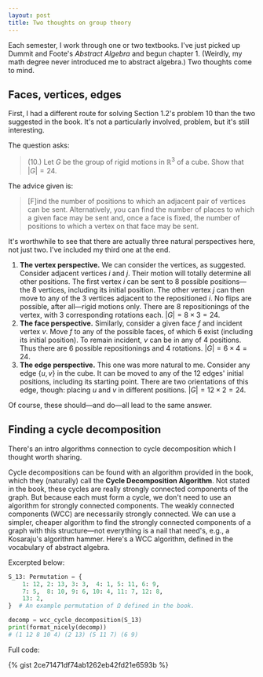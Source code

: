 ```yaml
---
layout: post
title: Two thoughts on group theory
---
```


Each semester, I work through one or two textbooks. I've just picked up Dummit and Foote's _Abstract Algebra_ and begun chapter 1. (Weirdly, my math degree never introduced me to abstract algebra.) Two thoughts come to mind.

## Faces, vertices, edges

First, I had a different route for solving Section 1.2's problem 10 than the two suggested in the book. It's not a particularly involved, problem, but it's still interesting.

<!--more-->

The question asks:

> (10.) Let $G$ be the group of rigid motions in $\mathbb{R}^3$ of a cube. Show that $\lvert G \rvert = 24$.

The advice given is:

> [F]ind the number of positions to which an adjacent pair of vertices can be sent. Alternatively, you can find the number of places to which a given face may be sent and, once a face is fixed, the number of positions to which a vertex on that face may be sent.

It's worthwhile to see that there are actually three natural perspectives here, not just two. I've included my third one at the end.

1. **The vertex perspective.** We can consider the vertices, as suggested. Consider adjacent vertices $i$ and $j$. Their motion will totally determine all other positions. The first vertex $i$ can be sent to 8 possible positions—the 8 vertices, including its initial position. The other vertex $j$ can then move to any of the 3 vertices adjacent to the repositioned $i$. No flips are possible, after all—rigid motions only. There are 8 repositionings of the vertex, with 3 corresponding rotations each. $\lvert G \rvert = 8 \times 3 = 24$.
2. **The face perspective.** Similarly, consider a given face $f$ and incident vertex $v$. Move $f$ to any of the possible faces, of which 6 exist (including its initial position). To remain incident, $v$ can be in any of 4 positions. Thus there are 6 possible repositionings and 4 rotations. $\lvert G \rvert = 6 \times 4 = 24$.
3. **The edge perspective.** This one was more natural to me. Consider any edge $\{u, v\}$ in the cube. It can be moved to any of the 12 edges' initial positions, including its starting point. There are two orientations of this edge, though: placing $u$ and $v$ in different positions. $\lvert G \rvert = 12 \times 2 = 24$.

Of course, these should—and do—all lead to the same answer.

## Finding a cycle decomposition

There's an intro algorithms connection to cycle decomposition which I thought worth sharing.

Cycle decompositions can be found with an algorithm provided in the book, which they (naturally) call the **Cycle Decomposition Algorithm**. Not stated in the book, these cycles are really strongly connected components of the graph. But because each must form a cycle, we don't need to use an algorithm for strongly connected components. The weakly connected components (WCC) are necessarily strongly connected. We can use a simpler, cheaper algorithm to find the strongly connected components of a graph with this structure—not everything is a nail that need's, e.g., a Kosaraju's algorithm hammer.
Here's a WCC algorithm, defined in the vocabulary of abstract algebra.

Excerpted below:

```python
S_13: Permutation = {
    1: 12, 2: 13, 3: 3,  4: 1, 5: 11, 6: 9,
    7: 5,  8: 10, 9: 6, 10: 4, 11: 7, 12: 8,
    13: 2,
}  # An example permutation of Ω defined in the book.

decomp = wcc_cycle_decomposition(S_13)
print(format_nicely(decomp))
# (1 12 8 10 4) (2 13) (5 11 7) (6 9)
```

Full code:

{% gist 2ce71471df74ab1262eb42fd21e6593b %}

[1]: https://en.wikipedia.org/wiki/Kosaraju's_algorithm